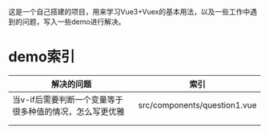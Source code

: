 这是一个自己搭建的项目，用来学习Vue3+Vuex的基本用法，以及一些工作中遇到的问题，写入一些demo进行解决。

# demo索引

| 解决的问题                                               | 索引                         |
| -------------------------------------------------------- | ---------------------------- |
| 当v-if后需要判断一个变量等于很多种值的情况，怎么写更优雅 | src/components/question1.vue |
|                                                          |                              |
|                                                          |                              |

